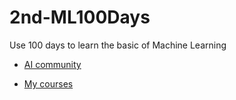 # 2nd-ML100Days

Use 100 days to learn the basic of Machine Learning

- [AI community](https://www.cupoy.com/kwassist/ai_tw)

- [My courses](https://www.cupoy.com/marathon/0000017705894B9C000000036375706F795F72656C656173654355)
